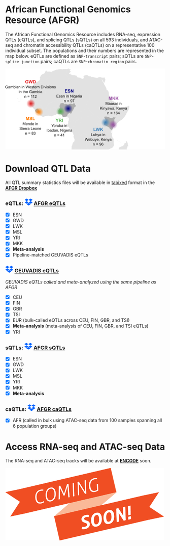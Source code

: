 # African Functional Genomics Resource (AFGR)
The African Functional Genomics Resource includes RNA-seq, expression QTLs (eQTLs), and splicing QTLs (sQTLs) on all 593 individuals, and ATAC-seq and chromatin accessibility QTLs (caQTLs) on a representative 100 individual subset. The populations and their numbers are represented in the map below. eQTLs are defined as `SNP`-`transcript` pairs; sQTLs are `SNP`-`splice junction` pairs; caQTLs are `SNP`-`chromatin region` pairs.

![AFGR](https://github.com/smontgomlab/AFGR/blob/main/images/AFGRmap.png)

# Download QTL Data

All QTL summary statistics files will be available in [tabixed](http://www.htslib.org/doc/tabix.html) format in the **[AFGR Dropbox](https://www.dropbox.com/sh/lvd39v94u6947lv/AACsEkCm2LLFhvFE84MEeFqUa?dl=0)**

### eQTLs: <img src="https://github.com/smontgomlab/AFGR/blob/main/images/dropbox.png" width="25"> **[AFGR eQTLs](https://www.dropbox.com/sh/fikqu51rkxco2ra/AAAz9c-wnxuL_8BHxhzQUN7Ia?dl=0)**
- [x] ESN
- [x] GWD
- [x] LWK
- [x] MSL
- [x] YRI
- [x] MKK
- [x] **Meta-analysis**
- [x] Pipeline-matched GEUVADIS eQTLs 

### <img src="https://github.com/smontgomlab/AFGR/blob/main/images/dropbox.png" width="25"> **[GEUVADIS eQTLs](https://www.dropbox.com/sh/wvln1916iziwvz5/AABglx92KNi0TwzgjDkLf50qa?dl=0)**
*GEUVADIS eQTLs called and meta-analyzed using the same pipeline as AFGR*
- [x] CEU
- [x] FIN
- [x] GBR
- [x] TSI
- [x] EUR (bulk-called eQTLs across CEU, FIN, GBR, and TSI)
- [x] **Meta-analysis** (meta-analysis of CEU, FIN, GBR, and TSI eQTLs)
- [x] YRI

### sQTLs: <img src="https://github.com/smontgomlab/AFGR/blob/main/images/dropbox.png" width="25"> **[AFGR sQTLs](https://www.dropbox.com/sh/vs0citst0q5vz2i/AAA-qiQh_BJIj9w0Qk6DtKwPa?dl=0)**
- [x] ESN
- [x] GWD
- [x] LWK
- [x] MSL
- [x] YRI
- [x] MKK
- [x] **Meta-analysis**

### caQTLs: <img src="https://github.com/smontgomlab/AFGR/blob/main/images/dropbox.png" width="25"> **[AFGR caQTLs](https://www.dropbox.com/sh/lug589cab8j1xeg/AAC72VxCu3FB4HeWkvmy9zc6a?dl=0)**
- [x] AFR (called in bulk using ATAC-seq data from 100 samples spanning all 6 population groups)

# Access RNA-seq and ATAC-seq Data

The RNA-seq and ATAC-seq tracks will be available at **[ENCODE](https://www.encodeproject.org/)** soon.

<img src="https://github.com/smontgomlab/AFGR/blob/main/images/comingsoon.png" width="500">

